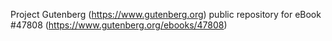 Project Gutenberg (https://www.gutenberg.org) public repository for eBook #47808 (https://www.gutenberg.org/ebooks/47808)
